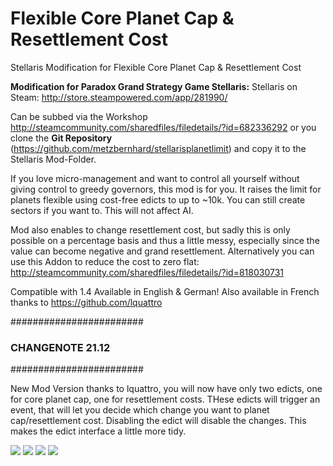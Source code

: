 # Flexible Core Planet Cap & Resettlement Cost

Stellaris Modification for Flexible Core Planet Cap & Resettlement Cost

**Modification for Paradox Grand Strategy Game Stellaris:**
Stellaris on Steam: http://store.steampowered.com/app/281990/

Can be subbed via the Workshop http://steamcommunity.com/sharedfiles/filedetails/?id=682336292 or you clone the **Git Repository** (https://github.com/metzbernhard/stellarisplanetlimit) and copy it to the Stellaris Mod-Folder. 

If you love micro-management and want to control all yourself without giving control to greedy governors, this mod is for you. It raises the limit for planets flexible using cost-free edicts to up to ~10k. You can still create sectors if you want to. This will not affect AI. 

Mod also enables to change resettlement cost, but sadly this is only possible on a percentage basis and thus a little messy, especially since the value can become negative and grand resettlement.
Alternatively you can use this Addon to reduce the cost to zero flat: http://steamcommunity.com/sharedfiles/filedetails/?id=818030731

Compatible with 1.4
Available in English & German!
Also available in French thanks to https://github.com/lquattro

########################
### CHANGENOTE 21.12 ###
########################

New Mod Version thanks to lquattro, you will now have only two edicts, one for core planet cap, one for resettlement costs. THese edicts will trigger an event, that will let you decide which change you want to planet cap/resettlement cost. Disabling the edict will disable the changes. This makes the edict interface a little more tidy. 

![](https://github.com/metzbernhard/stellarisplanetlimit/blob/master/screen1.png)
![](https://github.com/metzbernhard/stellarisplanetlimit/blob/master/screen2.png)
![](https://github.com/metzbernhard/stellarisplanetlimit/blob/master/screen3.png)
![](https://github.com/metzbernhard/stellarisplanetlimit/blob/master/screen4.png)
